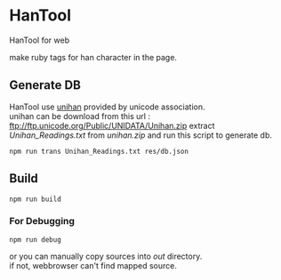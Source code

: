 # HanTool
HanTool for web

make ruby tags for han character in the page.

## Generate DB
HanTool use [unihan](http://www.unicode.org/reports/tr38/#Unihan.zip) provided by unicode association.  
unihan can be download from this url : ftp://ftp.unicode.org/Public/UNIDATA/Unihan.zip
extract *Unihan_Readings.txt* from *unihan.zip*
and run this script to generate db.
```shell
npm run trans Unihan_Readings.txt res/db.json
```

## Build
```shell
npm run build
```

### For Debugging
```shell
npm run debug
```
or you can manually copy sources into *out* directory.  
if not, webbrowser can't find mapped source.
